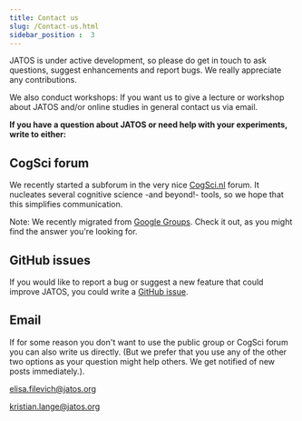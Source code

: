 ```yaml
---
title: Contact us
slug: /Contact-us.html
sidebar_position :  3
---
```


JATOS is under active development, so please do get in touch to ask questions, suggest enhancements and report bugs. We really appreciate any contributions.

We also conduct workshops: If you want us to give a lecture or workshop about JATOS and/or online studies in general contact us via email.

**If you have a question about JATOS or need help with your experiments, write to either:**

## CogSci forum
We recently started a subforum in the very nice [CogSci.nl](https://forum.cogsci.nl/categories/jatos) forum. It nucleates several cognitive science -and beyond!- tools, so we hope that this simplifies communication. 

Note: We recently migrated from [Google Groups](https://groups.google.com/forum/#!forum/jatos). Check it out, as you might find the answer you're looking for. 

## GitHub issues

If you would like to report a bug or suggest a new feature that could improve JATOS, you could write a [GitHub issue](https://github.com/JATOS/JATOS/issues).

## Email
If for some reason you don't want to use the public group or CogSci forum you can also write us directly. (But we prefer that you use any of the other two options as your question might help others. We get notified of new posts immediately.).  

elisa.filevich@jatos.org 

kristian.lange@jatos.org

